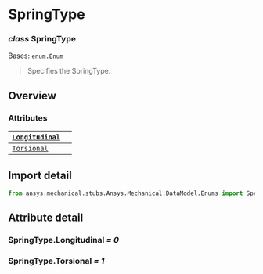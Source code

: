 <a id="springtype"></a>

# SpringType

<a id="SpringType"></a>

### *class* SpringType

Bases: [`enum.Enum`](https://docs.python.org/3/library/enum.html#enum.Enum)

> Specifies the SpringType.

> <!-- !! processed by numpydoc !! -->

<a id="overview"></a>

## Overview

### Attributes

| [`Longitudinal`](#SpringType.Longitudinal)   |    |
|----------------------------------------------|----|
| [`Torsional`](#SpringType.Torsional)         |    |

<a id="import-detail"></a>

## Import detail

```python
from ansys.mechanical.stubs.Ansys.Mechanical.DataModel.Enums import SpringType
```

<a id="attribute-detail"></a>

## Attribute detail

<a id="SpringType.Longitudinal"></a>

### SpringType.Longitudinal *= 0*

<a id="SpringType.Torsional"></a>

### SpringType.Torsional *= 1*
